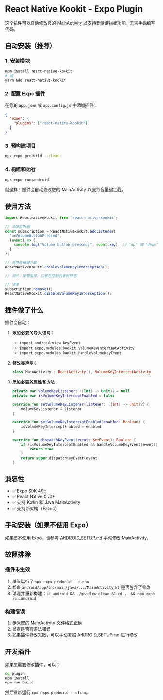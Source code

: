 # React Native Kookit - Expo Plugin

这个插件可以自动修改您的 MainActivity 以支持音量键拦截功能，无需手动编写代码。

## 自动安装（推荐）

### 1. 安装模块

```bash
npm install react-native-kookit
# 或
yarn add react-native-kookit
```

### 2. 配置 Expo 插件

在您的 `app.json` 或 `app.config.js` 中添加插件：

```json
{
  "expo": {
    "plugins": ["react-native-kookit"]
  }
}
```

### 3. 预构建项目

```bash
npx expo prebuild --clean
```

### 4. 构建和运行

```bash
npx expo run:android
```

就这样！插件会自动修改您的 MainActivity 以支持音量键拦截。

## 使用方法

```javascript
import ReactNativeKookit from "react-native-kookit";

// 添加监听器
const subscription = ReactNativeKookit.addListener(
  "onVolumeButtonPressed",
  (event) => {
    console.log("Volume button pressed:", event.key); // "up" 或 "down"
  }
);

// 启用音量键拦截
ReactNativeKookit.enableVolumeKeyInterception();

// 测试：按音量键，应该在控制台看到日志

// 清理
subscription.remove();
ReactNativeKookit.disableVolumeKeyInterception();
```

## 插件做了什么

插件会自动：

1. **添加必要的导入语句**：
   - `import android.view.KeyEvent`
   - `import expo.modules.kookit.VolumeKeyInterceptActivity`
   - `import expo.modules.kookit.handleVolumeKeyEvent`

2. **修改类声明**：

   ```kotlin
   class MainActivity : ReactActivity(), VolumeKeyInterceptActivity
   ```

3. **添加必要的属性和方法**：

   ```kotlin
   private var volumeKeyListener: ((Int) -> Unit)? = null
   private var isVolumeKeyInterceptEnabled = false

   override fun setVolumeKeyListener(listener: ((Int) -> Unit)?) {
       volumeKeyListener = listener
   }

   override fun setVolumeKeyInterceptEnabled(enabled: Boolean) {
       isVolumeKeyInterceptEnabled = enabled
   }

   override fun dispatchKeyEvent(event: KeyEvent): Boolean {
       if (isVolumeKeyInterceptEnabled && handleVolumeKeyEvent(event)) {
           return true
       }
       return super.dispatchKeyEvent(event)
   }
   ```

## 兼容性

- ✅ Expo SDK 49+
- ✅ React Native 0.70+
- ✅ 支持 Kotlin 和 Java MainActivity
- ✅ 支持新架构（Fabric）

## 手动安装（如果不使用 Expo）

如果您不使用 Expo，请参考 [ANDROID_SETUP.md](./ANDROID_SETUP.md) 手动修改 MainActivity。

## 故障排除

### 插件未生效

1. 确保运行了 `npx expo prebuild --clean`
2. 检查 `android/app/src/main/java/.../MainActivity.kt` 是否包含了修改
3. 清理并重新构建：`cd android && ./gradlew clean && cd .. && npx expo run:android`

### 构建错误

1. 确保您的 MainActivity 文件格式正确
2. 检查是否有语法错误
3. 如果插件修改失败，可以手动按照 ANDROID_SETUP.md 进行修改

## 开发插件

如果您需要修改插件，可以：

```bash
cd plugin
npm install
npm run build
```

然后重新运行 `npx expo prebuild --clean`。
